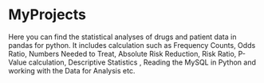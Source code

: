 # MyProjects
Here you can find the statistical analyses of drugs and patient data in pandas for python. It includes calculation such as Frequency Counts, Odds Ratio, Numbers Needed to Treat, Absolute Risk Reduction, Risk Ratio, P-Value calculation, Descriptive Statistics , Reading the MySQL in Python and working with the Data for Analysis etc.
